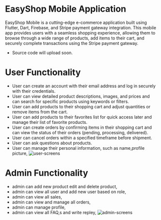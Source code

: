 # EasyShop Mobile Application
EasyShop Mobile is a cutting-edge e-commerce application built using Flutter, Dart, Firebase, and Stripe payment gateway integration. This mobile app provides users with a seamless shopping experience, allowing them to browse through a wide range of products, add items to their cart, and securely complete transactions using the Stripe payment gateway.
- Source code will upload soon.
# User Functionality
- User can create an account with their email address and log in securely with their credentials.
- User can view detailed product descriptions, images, and prices and can search for specific products using keywords or filters.
- User can add products to their shopping cart and adjust quantities or remove items from the cart.
- User can add products to their favorites list for quick access later and manage their list of favorite products.
- User can create orders by confirming items in their shopping cart and can view the status of their orders (pending, processing, delivered).
- User can cancel orders within a specified timeframe before shipment.
- User can ask questions about products.
- User can manage their personal information, such as name,profile picture,
  ![user-screens](https://github.com/Nomankhan65/EasyShop_Final-Year-Project/assets/139708603/415c5c53-e5bb-4dc8-be26-798eaec00b7d)

# Admin Functionality
- admin can add new product edit and delete product,
- admin can view all user and add new user based on role,
- admin can view all sales,
- admin can view and manage all orders,
- admin can manage profile,
- admin can view all FAQ,s and write repley,
 ![admin-screens](https://github.com/Nomankhan65/EasyShop_Final-Year-Project/assets/139708603/302507d8-6955-43e1-a1a6-b3ff3c3ffe25)

